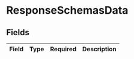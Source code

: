 # ResponseSchemasData


## Fields

| Field       | Type        | Required    | Description |
| ----------- | ----------- | ----------- | ----------- |